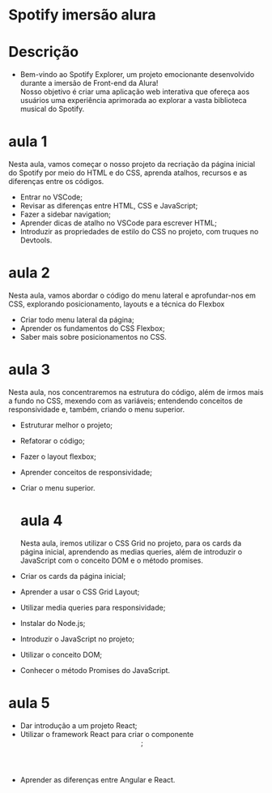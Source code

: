 # Spotify imersão alura 
# Descrição 
* Bem-vindo ao Spotify Explorer, um projeto emocionante desenvolvido durante a imersão de Front-end da Alura!<BR>
Nosso objetivo é criar uma aplicação web interativa que ofereça aos usuários uma experiência aprimorada ao explorar a vasta biblioteca musical do Spotify.
# aula 1 
Nesta aula, vamos começar o nosso projeto da recriação da página inicial do Spotify por meio do HTML e do CSS, aprenda atalhos, recursos e as diferenças entre os códigos.
* Entrar no VSCode;
* Revisar as diferenças entre HTML, CSS e JavaScript;
* Fazer a sidebar navigation;
* Aprender dicas de atalho no VSCode para escrever HTML;
* Introduzir as propriedades de estilo do CSS no projeto, com truques no Devtools.

# aula 2
Nesta aula, vamos abordar o código do menu lateral e aprofundar-nos em CSS, explorando posicionamento, layouts e a técnica do Flexbox
* Criar todo menu lateral da página;
* Aprender os fundamentos do CSS Flexbox;
* Saber mais sobre posicionamentos no CSS.
  
# aula 3
Nesta aula, nos concentraremos na estrutura do código, além de irmos mais a fundo no CSS, mexendo com as variáveis; entendendo conceitos de responsividade e, também, criando o menu superior.
* Estruturar melhor o projeto;
* Refatorar o código;
* Fazer o layout flexbox;
* Aprender conceitos de responsividade;
* Criar o menu superior.

  # aula 4
  Nesta aula, iremos utilizar o CSS Grid no projeto, para os cards da página inicial, aprendendo as medias queries, além de introduzir o JavaScript com o conceito DOM e o método promises.
* Criar os cards da página inicial;
* Aprender a usar o CSS Grid Layout;
* Utilizar media queries para responsividade;
* Instalar do Node.js;
* Introduzir o JavaScript no projeto;
* Utilizar o conceito DOM;
* Conhecer o método Promises do JavaScript.
  
# aula 5
* Dar introdução a um projeto React;
* Utilizar o framework React para criar o componente <Header>;
* Aprender as diferenças entre Angular e React.

